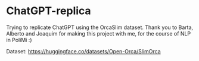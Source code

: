 # ChatGPT-replica
Trying to replicate ChatGPT using the OrcaSlim dataset.
Thank you to Barta, Alberto and Joaquim for making this project with me, for the course of NLP in PoliMi :)

Dataset: https://huggingface.co/datasets/Open-Orca/SlimOrca
